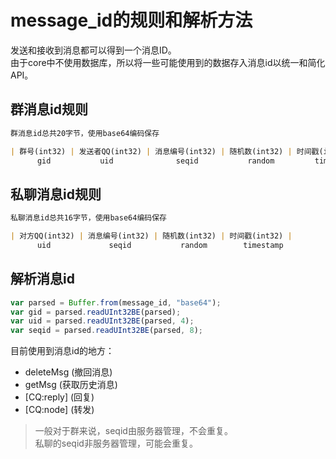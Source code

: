 # message_id的规则和解析方法

发送和接收到消息都可以得到一个消息ID。  
由于core中不使用数据库，所以将一些可能使用到的数据存入消息id以统一和简化API。  

## 群消息id规则

```md
群消息id总共20字节，使用base64编码保存

| 群号(int32) | 发送者QQ(int32) | 消息编号(int32) | 随机数(int32) | 时间戳(int32) |
      gid           uid              seqid           random         timestamp
```

## 私聊消息id规则

```md
私聊消息id总共16字节，使用base64编码保存

| 对方QQ(int32) | 消息编号(int32) | 随机数(int32) | 时间戳(int32) |
      uid             seqid           random        timestamp
```

## 解析消息id

```js
var parsed = Buffer.from(message_id, "base64");
var gid = parsed.readUInt32BE(parsed);
var uid = parsed.readUInt32BE(parsed, 4);
var seqid = parsed.readUInt32BE(parsed, 8);
```

目前使用到消息id的地方：

* deleteMsg (撤回消息)
* getMsg (获取历史消息)
* [CQ:reply] (回复)
* [CQ:node] (转发)

> 一般对于群来说，seqid由服务器管理，不会重复。  
> 私聊的seqid非服务器管理，可能会重复。  

